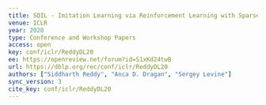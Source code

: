 ```yaml
---
title: SQIL - Imitation Learning via Reinforcement Learning with Sparse Rewards.
venue: ICLR
year: 2020
type: Conference and Workshop Papers
access: open
key: conf/iclr/ReddyDL20
ee: https://openreview.net/forum?id=S1xKd24twB
url: https://dblp.org/rec/conf/iclr/ReddyDL20
authors: ["Siddharth Reddy", "Anca D. Dragan", "Sergey Levine"]
sync_version: 3
cite_key: conf/iclr/ReddyDL20
---
```


